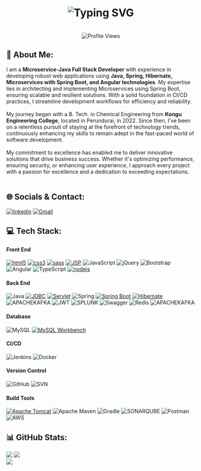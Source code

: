 <h1 align='center'>
<img src="https://readme-typing-svg.demolab.com?font=Fira+Code&weight=600&size=22&pause=1000&color=3F00F7&random=false&width=535&lines=Hey%F0%9F%91%8B%2C+I'm+Shanjaikumar.+You+are+Welcome!+%F0%9F%8C%9F" alt="Typing SVG" />
</h1>
</br>
<div align='center'>
  <img src="https://komarev.com/ghpvc/?username=ShanjaiKhan&style=flat-square&color=blue" alt="Profile Views" />
</div>

## 💫 About Me:
I am a <b>Microservice-Java Full Stack Developer</b> with experience in developing robust web applications using <b>Java, Spring, Hibernate, Microservices with Spring Boot, and Angular technologies</b>. My expertise lies in architecting and implementing Microservices using Spring Boot, ensuring scalable and resilient solutions. With a solid foundation in CI/CD practices, I streamline development workflows for efficiency and reliability.<br><br>My journey began with a B. Tech. in Chemical Engineering from <b>Kongu Engineering College</b>, located in Perundurai, in 2022. Since then, I've been on a relentless pursuit of staying at the forefront of technology trends, continuously enhancing my skills to remain adept in the fast-paced world of software development.<br><br>My commitment to excellence has enabled me to deliver innovative solutions that drive business success. Whether it's optimizing performance, ensuring security, or enhancing user experience, I approach every project with a passion for excellence and a dedication to exceeding expectations.
<br><br>


## 🌐 Socials & Contact:
[![linkedin](https://img.shields.io/badge/LinkedIn-0077B5?style=for-the-badge&logo=linkedin&logoColor=white)](https://linkedin.com/in/shanjaikumar)
[![Gmail](https://img.shields.io/badge/Gmail-D14836?style=for-the-badge&logo=gmail&logoColor=white)](mailto:shanjaikumarananthan@gmail.com)


## 💻 Tech Stack:
#### Front End
[![html5](https://img.shields.io/badge/HTML5-E34F26?style=for-the-badge&logo=html5&logoColor=white)](https://www.w3.org/html/)
[![css3](https://img.shields.io/badge/CSS3-1572B6?style=for-the-badge&logo=css3&logoColor=white)](https://www.w3schools.com/css/)
[![sass](https://img.shields.io/badge/Sass-CC6699?style=for-the-badge&logo=sass&logoColor=white)](https://sass-lang.com)
[![JSP](https://img.shields.io/badge/JSP-007396?style=for-the-badge&logo=java&logoColor=white)](https://www.oracle.com/java/technologies/java-server-pages.html)
![JavaScript](https://img.shields.io/badge/javascript-%23323330.svg?style=for-the-badge&logo=javascript&logoColor=%23F7DF1E)
![jQuery](https://img.shields.io/badge/jquery-%230769AD.svg?style=for-the-badge&logo=jquery&logoColor=white)
![Bootstrap](https://img.shields.io/badge/bootstrap-%238511FA.svg?style=for-the-badge&logo=bootstrap&logoColor=white)
![Angular](https://img.shields.io/badge/angular-%23DD0031.svg?style=for-the-badge&logo=angular&logoColor=white)
![TypeScript](https://img.shields.io/badge/typescript-%23007ACC.svg?style=for-the-badge&logo=typescript&logoColor=white)
[![nodejs](https://img.shields.io/badge/Node.js-339933?style=for-the-badge&logo=nodedotjs&logoColor=white)](https://nodejs.org)

#### Back End
![Java](https://img.shields.io/badge/-Java-000?style=for-the-badge&logo=java)
[![JDBC](https://img.shields.io/badge/JDBC-007396?style=for-the-badge&logo=java&logoColor=white)](link_to_jdbc_docs)
[![Servlet](https://img.shields.io/badge/Servlet-009688?style=for-the-badge&logo=java&logoColor=white)](link_to_servlet_docs)
![Spring](https://img.shields.io/badge/spring-%236DB33F.svg?style=for-the-badge&logo=spring&logoColor=white)
[![Spring Boot](https://img.shields.io/badge/Spring_Boot-6DB33F?style=for-the-badge&logo=spring-boot&logoColor=white)](link_to_spring_boot_docs)
[![Hibernate](https://img.shields.io/badge/Hibernate-59666C?style=for-the-badge&logo=hibernate&logoColor=white)](link_to_hibernate_docs)
![APACHEKAFKA](https://img.shields.io/badge/apachekafka-231F20.svg?style=for-the-badge&logo=apachekafka&logoColor=white&color=%23231F20)
![JWT](https://img.shields.io/badge/JWT-black?style=for-the-badge&logo=JSON%20web%20tokens)
![SPLUNK](https://img.shields.io/badge/splunk-000000.svg?style=for-the-badge&logo=splunk&color=%23000000)
![Swagger](https://img.shields.io/badge/-Swagger-%23Clojure?style=for-the-badge&logo=swagger&logoColor=white)
![Redis](https://img.shields.io/badge/redis-%23DD0031.svg?style=for-the-badge&logo=redis&logoColor=white)
![APACHEKAFKA](https://img.shields.io/badge/apachekafka-231F20.svg?style=for-the-badge&logo=apachekafka&logoColor=white&color=%23231F20)


#### Database
![MySQL](https://img.shields.io/badge/mysql-%2300000f.svg?style=for-the-badge&logo=mysql&logoColor=white)
[![MySQL Workbench](https://img.shields.io/badge/MySQL_Workbench-%2300000f.svg?style=for-the-badge&logo=mysql&logoColor=white)](link_to_mysql_workbench_docs)

#### CI/CD
![Jenkins](https://img.shields.io/badge/-jenkins-000?style=for-the-badge&logo=jenkins)
![Docker](https://img.shields.io/badge/docker-%230db7ed.svg?style=for-the-badge&logo=docker&logoColor=white)

#### Version Control
![GitHub](https://img.shields.io/badge/-GitHub-000?style=for-the-badge&logo=github)
![SVN](https://img.shields.io/badge/SVN-809CC9?style=for-the-badge&logo=Subversion&logoColor=white)

#### Build Tools
[![Apache Tomcat](https://img.shields.io/badge/Apache_Tomcat-F8DC75?style=for-the-badge&logo=apache-tomcat&logoColor=black)](link_to_apache_tomcat_docs)
![Apache Maven](https://img.shields.io/badge/Apache%20Maven-C71A36?style=for-the-badge&logo=Apache%20Maven&logoColor=white)
![Gradle](https://img.shields.io/badge/Gradle-02303A.svg?style=for-the-badge&logo=Gradle&logoColor=white)
![SONARQUBE](https://img.shields.io/badge/sonarqube-4E9BCD.svg?style=for-the-badge&logo=sonarqube&logoColor=white&color=%234E9BCD)
![Postman](https://img.shields.io/badge/Postman-FF6C37?style=for-the-badge&logo=postman&logoColor=white)
![AWS](https://img.shields.io/badge/AWS-%23FF9900.svg?style=for-the-badge&logo=amazon-aws&logoColor=white)

## 📊 GitHub Stats:
![](https://github-readme-stats.vercel.app/api?username=ShanjaiKhan&theme=default&hide_border=false&include_all_commits=false&count_private=true)
![](https://github-readme-streak-stats.herokuapp.com/?user=ShanjaiKhan&theme=default&hide_border=false)<br/>
![](https://github-readme-stats.vercel.app/api/top-langs/?username=ShanjaiKhan&theme=default&hide_border=false&include_all_commits=false&count_private=true&layout=compact)<br/>




